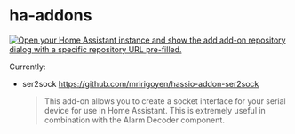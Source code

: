 # ha-addons

[![Open your Home Assistant instance and show the add add-on repository dialog with a specific repository URL pre-filled.](https://my.home-assistant.io/badges/supervisor_add_addon_repository.svg)](https://my.home-assistant.io/redirect/supervisor_add_addon_repository/?repository_url=https%3A%2F%2Fgithub.com%2Facseven%2Fha-addons)


Currently:

- ser2sock https://github.com/mririgoyen/hassio-addon-ser2sock
  > This add-on allows you to create a socket interface for your serial device for use in Home Assistant. This is extremely useful in combination with the Alarm Decoder component.
  

